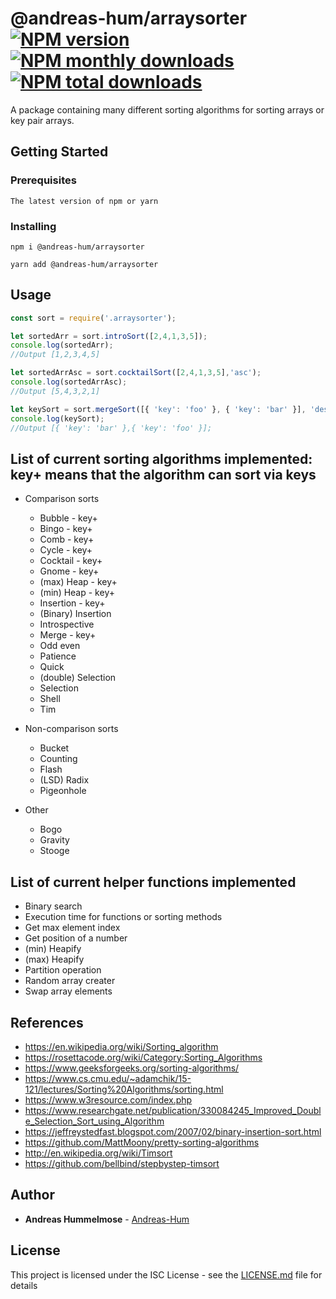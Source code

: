 # @andreas-hum/arraysorter [![NPM version](https://img.shields.io/npm/v/@andreas-hum/arraysorter.svg?style=flat)](https://www.npmjs.com/package/@andreas-hum/arraysorter) [![NPM monthly downloads](https://img.shields.io/npm/dm/@andreas-hum/arraysorter.svg?style=flat)](https://npmjs.org/package/@andreas-hum/arraysorter)  [![NPM total downloads](https://img.shields.io/npm/dt/@andreas-hum/arraysorter.svg?style=flat)](https://npmjs.org/package/@andreas-hum/arraysorter) 


A package containing many different sorting algorithms for sorting arrays or key pair arrays.

## Getting Started

### Prerequisites

```
The latest version of npm or yarn
```

### Installing

```
npm i @andreas-hum/arraysorter
```

```
yarn add @andreas-hum/arraysorter
```

## Usage

```js
const sort = require('.arraysorter');

let sortedArr = sort.introSort([2,4,1,3,5]);
console.log(sortedArr);
//Output [1,2,3,4,5]

let sortedArrAsc = sort.cocktailSort([2,4,1,3,5],'asc');
console.log(sortedArrAsc);
//Output [5,4,3,2,1]

let keySort = sort.mergeSort([{ 'key': 'foo' }, { 'key': 'bar' }], 'des', 'key')
console.log(keySort);
//Output [{ 'key': 'bar' },{ 'key': 'foo' }];
```

## List of current sorting algorithms implemented: key+ means that the algorithm can sort via keys

+ Comparison sorts
  - Bubble - key+
  - Bingo - key+
  - Comb - key+
  - Cycle - key+
  - Cocktail - key+
  - Gnome - key+
  - (max) Heap - key+
  - (min) Heap - key+
  - Insertion - key+
  - (Binary) Insertion
  - Introspective
  - Merge - key+
  - Odd even
  - Patience
  - Quick
  - (double) Selection
  - Selection
  - Shell
  - Tim

+ Non-comparison sorts
  - Bucket
  - Counting
  - Flash
  - (LSD) Radix
  - Pigeonhole


+ Other
  - Bogo
  - Gravity
  - Stooge

## List of current helper functions implemented
- Binary search
- Execution time for functions or sorting methods
- Get max element index
- Get position of a number
- (min) Heapify
- (max) Heapify
- Partition operation
- Random array creater
- Swap array elements


## References
- https://en.wikipedia.org/wiki/Sorting_algorithm
- https://rosettacode.org/wiki/Category:Sorting_Algorithms
- https://www.geeksforgeeks.org/sorting-algorithms/
- https://www.cs.cmu.edu/~adamchik/15-121/lectures/Sorting%20Algorithms/sorting.html
- https://www.w3resource.com/index.php
- https://www.researchgate.net/publication/330084245_Improved_Double_Selection_Sort_using_Algorithm
- https://jeffreystedfast.blogspot.com/2007/02/binary-insertion-sort.html
- https://github.com/MattMoony/pretty-sorting-algorithms
- http://en.wikipedia.org/wiki/Timsort
- https://github.com/bellbind/stepbystep-timsort
## Author

* **Andreas Hummelmose** - [Andreas-Hum](https://github.com/Andreas-Hum)

## License

This project is licensed under the ISC License - see the [LICENSE.md](LICENSE.md) file for details
